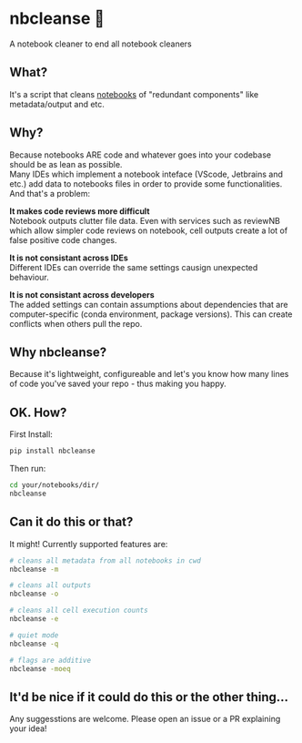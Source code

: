 # nbcleanse 🚿
A notebook cleaner to end all notebook cleaners

## What?

It's a script that cleans [notebooks](https://jupyter.org/) of "redundant components" like metadata/output and etc.

## Why?

Because notebooks ARE code and whatever goes into your codebase should be as lean as possible.  
Many IDEs which implement a notebook inteface (VScode, Jetbrains and etc.) add data to notebooks files in order to provide some functionalities. And that's a problem:  

**It makes code reviews more difficult**  
Notebook outputs clutter file data. Even with services such as reviewNB which allow simpler code reviews on notebook, cell outputs create a lot of false positive code changes.  

**It is not consistant across IDEs**  
Different IDEs can override the same settings causign unexpected behaviour.  

**It is not consistant across developers**  
The added settings can contain assumptions about dependencies that are computer-specific (conda environment, package versions). This can create conflicts when others pull the repo.

## Why nbcleanse?

Because it's lightweight, configureable and let's you know how many lines of code you've saved your repo - thus making you happy.  

## OK. How?

First Install:
```bash
pip install nbcleanse
```
Then run:
```bash
cd your/notebooks/dir/
nbcleanse
```

## Can it do this or that?

It might! Currently supported features are:

```bash
# cleans all metadata from all notebooks in cwd
nbcleanse -m

# cleans all outputs
nbcleanse -o

# cleans all cell execution counts
nbcleanse -e

# quiet mode
nbcleanse -q

# flags are additive
nbcleanse -moeq
```

## It'd be nice if it could do this or the other thing...

Any suggesstions are welcome. Please open an issue or a PR explaining your idea!  
